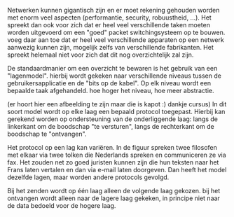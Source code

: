 Netwerken kunnen gigantisch zijn en er moet rekening gehouden worden met enorm veel aspecten (performantie, security, robuustheid, ...). Het spreekt dan ook voor zich dat er heel veel verschillende taken moeten worden uitgevoerd om een "goed" packet switchingsysteem op te bouwen. voeg daar aan toe dat er heel veel verschillende apparaten op een netwerk aanwezig kunnen zijn, mogelijk zelfs van verschillende fabrikanten. Het spreekt helemaal niet voor zich dat dit nog overzichtelijk zal zijn.

De standaardmanier om een overzicht te bewaren is het gebruik van een "lagenmodel". hierbij wordt gekeken naar verschillende niveaus tussen de gebruikersapplicatie en de "bits op de kabel". Op elk niveau wordt een bepaalde taak afgehandeld. hoe hoger het niveau, hoe meer abstractie.

(er hoort hier een afbeelding te zijn maar die is kapot :) dankje cursus)
In dit soort model wordt op elke laag een bepaald protocol toegepast. Hierbij kan gerekend worden op ondersteuning van de onderliggende laag: langs de linkerkant om de boodschap "te versturen", langs de rechterkant om de boodschap te "ontvangen".

Het protocol op een lag kan variëren. In de figuur spreken twee filosofen met elkaar via twee tolken die Nederlands spreken en communiceren ze via fax. Het zouden net zo goed juristen kunnen zijn die hun teksten naar het Frans laten vertalen en dan via e-mail laten doorgeven. Dan heeft het model dezelfde lagen, maar worden andere protocols gevolgd.

Bij het zenden wordt op één laag alleen de volgende laag gekozen. bij het ontvangen wordt alleen naar de lagere laag gekeken, in principe niet naar de data bedoeld voor de hogere laag.
